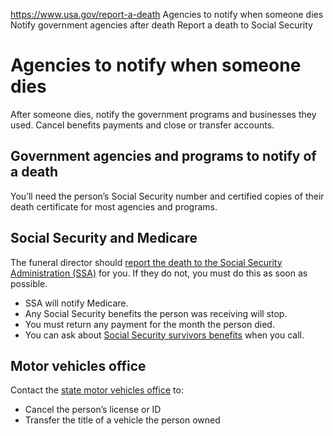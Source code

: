 

https://www.usa.gov/report-a-death
Agencies to notify when someone dies
Notify government agencies after death
Report a death to Social Security

Agencies to notify when someone dies
====================================

After someone dies, notify the government programs and businesses they used. Cancel benefits payments and close or transfer accounts.

Government agencies and programs to notify of a death
-----------------------------------------------------

You’ll need the person’s Social Security number and certified copies of their death certificate for most agencies and programs.

Social Security and Medicare
----------------------------

The funeral director should
[report the death to the Social Security Administration (SSA)](https://www.ssa.gov/personal-record/when-someone-dies)
for you. If they do not, you must do this as soon as possible.

* SSA will notify Medicare.
* Any Social Security benefits the person was receiving will stop.
* You must return any payment for the month the person died.
* You can ask about
  [Social Security survivors benefits](https://www.ssa.gov/benefits/survivors/ifyou.html)
  when you call.

Motor vehicles office
---------------------

Contact the
[state motor vehicles office](https://www.usa.gov/state-motor-vehicle-services)
to:

* Cancel the person’s license or ID
* Transfer the title of a vehicle the person owned
